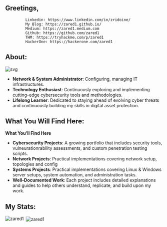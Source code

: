 ## Greetings,
```
         Linkedin: https://www.linkedin.com/in/zridoine/
         My Blog: https://zared1.github.io/
         Medium: https://zared1.medium.com
         Github: https://github.com/zared1
         THM: https://tryhackme.com/p/zared1
         HackerOne: https://hackerone.com/zared1
```

## About:

![svg](https://readme-typing-svg.demolab.com?font=Jersey+10&size=32&duration=3500&pause=500&color=FFFFFF&width=900&lines=Exploring+the+world+of+networks+and+systems%2C+one+packet+at+a+time+%3A%29)

* **Network & System Administrator**: Configuring, managing IT infrastructures.
* **Technology Enthusiast**: Continuously exploring and implementing cutting-edge cybersecurity tools and methodologies.
* **Lifelong Learner**: Dedicated to staying ahead of evolving cyber threats and continuously building my skills in digital asset protection.

## What You Will Find Here:

**What You’ll Find Here**
* **Cybersecurity Projects**: A growing portfolio that includes security tools, vulneurationrability assessments, and custom penetration testing scripts.
* **Network Projects**: Practical implementations covering network setup, topologies and config
* **Systems Projects**: Practical implementations covering Linux & Windows server setups, system automation, and administration tasks.
* **Well-Documented Work**: Each project includes detailed explanations and guides to help others understand, replicate, and build upon my work.

## My Stats:

<p><img align="left" src="https://github-readme-stats.vercel.app/api/top-langs?username=zared1&show_icons=true&locale=en&layout=compact" alt="zared1" /></p>

<p>&nbsp;<img align="center" src="https://github-readme-stats.vercel.app/api?username=zared1&show_icons=true&locale=en" alt="zared1" /></p>
